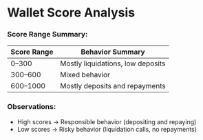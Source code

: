 
# Wallet Score Analysis

### Score Range Summary:

| Score Range   | Behavior Summary                  |
|---------------|-----------------------------------|
| 0–300         | Mostly liquidations, low deposits |
| 300–600       | Mixed behavior                    |
| 600–1000      | Mostly deposits and repayments    |

### Observations:

- High scores → Responsible behavior (depositing and repaying)
- Low scores → Risky behavior (liquidation calls, no repayments)

